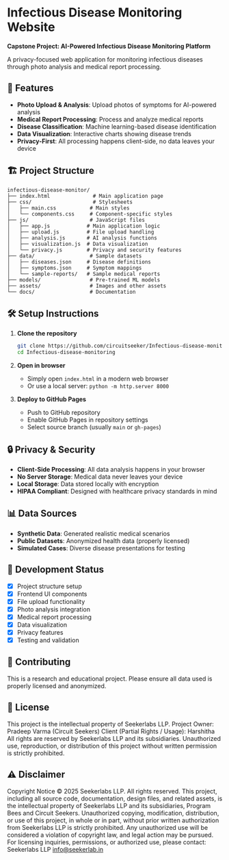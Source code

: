 # Infectious Disease Monitoring Website

**Capstone Project: AI-Powered Infectious Disease Monitoring Platform**

A privacy-focused web application for monitoring infectious diseases through photo analysis and medical report processing.

## 🚀 Features

- **Photo Upload & Analysis**: Upload photos of symptoms for AI-powered analysis
- **Medical Report Processing**: Process and analyze medical reports
- **Disease Classification**: Machine learning-based disease identification
- **Data Visualization**: Interactive charts showing disease trends
- **Privacy-First**: All processing happens client-side, no data leaves your device

## 🏗️ Project Structure

```
infectious-disease-monitor/
├── index.html              # Main application page
├── css/                    # Stylesheets
│   ├── main.css           # Main styles
│   └── components.css     # Component-specific styles
├── js/                    # JavaScript files
│   ├── app.js            # Main application logic
│   ├── upload.js         # File upload handling
│   ├── analysis.js       # AI analysis functions
│   ├── visualization.js  # Data visualization
│   └── privacy.js        # Privacy and security features
├── data/                  # Sample datasets
│   ├── diseases.json     # Disease definitions
│   ├── symptoms.json     # Symptom mappings
│   └── sample-reports/   # Sample medical reports
├── models/                # Pre-trained ML models
├── assets/                # Images and other assets
└── docs/                  # Documentation
```

## 🛠️ Setup Instructions

1. **Clone the repository**
   ```bash
   git clone https://github.com/circuitseeker/Infectious-disease-monitoring.git
   cd Infectious-disease-monitoring
   ```

2. **Open in browser**
   - Simply open `index.html` in a modern web browser
   - Or use a local server: `python -m http.server 8000`

3. **Deploy to GitHub Pages**
   - Push to GitHub repository
   - Enable GitHub Pages in repository settings
   - Select source branch (usually `main` or `gh-pages`)

## 🔒 Privacy & Security

- **Client-Side Processing**: All data analysis happens in your browser
- **No Server Storage**: Medical data never leaves your device
- **Local Storage**: Data stored locally with encryption
- **HIPAA Compliant**: Designed with healthcare privacy standards in mind

## 📊 Data Sources

- **Synthetic Data**: Generated realistic medical scenarios
- **Public Datasets**: Anonymized health data (properly licensed)
- **Simulated Cases**: Diverse disease presentations for testing

## 🚧 Development Status

- [x] Project structure setup
- [x] Frontend UI components
- [x] File upload functionality
- [x] Photo analysis integration
- [x] Medical report processing
- [x] Data visualization
- [x] Privacy features
- [x] Testing and validation

## 🤝 Contributing

This is a research and educational project. Please ensure all data used is properly licensed and anonymized.

## 📝 License

This project is the intellectual property of Seekerlabs LLP.
Project Owner: Pradeep Varma (Circuit Seekers)
Client (Partial Rights / Usage): Harshitha 
All rights are reserved by Seekerlabs LLP and its subsidiaries. Unauthorized use, reproduction, or distribution of this project without written permission is strictly prohibited.

## ⚠️ Disclaimer

Copyright Notice
© 2025 Seekerlabs LLP. All rights reserved.
This project, including all source code, documentation, design files, and related assets, is the intellectual property of Seekerlabs LLP and its subsidiaries, Program Bees and Circuit Seekers.
Unauthorized copying, modification, distribution, or use of this project, in whole or in part, without prior written authorization from Seekerlabs LLP is strictly prohibited.
Any unauthorized use will be considered a violation of copyright law, and legal action may be pursued.
For licensing inquiries, permissions, or authorized use, please contact:
Seekerlabs LLP
info@seekerlab.in
